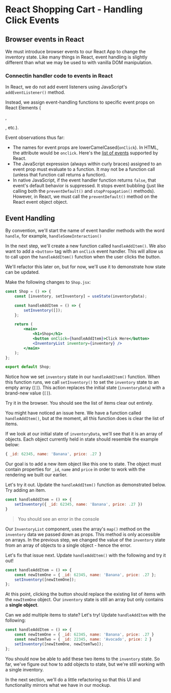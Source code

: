 # React Shopping Cart - Handling Click Events

## Browser events in React
We must introduce browser events to our React App to change the inventory state. Like many things in React, event handling is slightly different than what we may be used to with vanilla DOM manipulation. 

### Connectin handler code to events in React
In React, we do not add event listeners using JavaScript's `addEventListener()` method. 

Instead, we assign event-handling functions to specific event props on React Elements (<div>, <p>, etc.).

Event observations thus far:
* The names for event props are lowerCamelCased(`onClick`). In HTML, the attribute would be `onclick`. Here's the [list of events](https://react.dev/reference/react-dom/components/common#react-event-object) supported by React. 
* The JavaScript expression (always within curly braces) assigned to an event prop must evaluate to a function. It may not be a function call (unless that function call returns a function).
* In native JavaScript, if the event handler function returns `false`, that event's default behavior is suppressed. It stops event bubbling (just like calling both the `preventDefault()` and `stopPropagation()` methods). However, in React, we must call the `preventDefault()` method on the React event object object.

## Event Handling 
By convention, we'll start the name of event handler methods with the word `handle`, for example, `handleSomeInteraction()`

In the next step, we'll create a new function called `handleAddItem()`. We also want to add a `<button>` tag with an `onClick` event handler. This will allow us to call upon the `handleAddItem()` function when the user clicks the button. 

We'll refactor this later on, but for now, we'll use it to demonstrate how state can be updated. 

Make the following changes to `Shop.jsx`:

```jsx
const Shop = () => {
    const [inventory, setInventory] = useState(inventoryData);

    const handleAddItem = () => {
        setInventory([]);
    };

    return (
        <main>
            <h1>Shop</h1>
            <button onClick={handleAddItem}>Click Here</button>
            <InventoryList inventory={inventory} />
        </main>
    );
};

export default Shop;
```

Notice how we set `inventory` state in our `handleAddItem()` function. When this function runs, we call `setInventory()` to set the `inventory` state to an empty array (`[]`). This action replaces the initial state (`inventoryData`) with a brand-new value (`[]`).

Try it in the browser. You should see the list of items clear out entirely. 

You might have noticed an issue here. We have a function called `handleAddItem()`, but at the moment, all this function does is clear the list of items. 

If we look at our initial state of `inventoryData`, we'll see that it is an array of objects. Each object currently held in state should resemble the example below: 

```js
{ _id: 62345, name: 'Banana', price: .27 }
```

Our goal is to add a new item object like this one to state. The object must contain properties for `_id`, `name` and `price` in order to work with the rendering we built our earlier. 

Let's try it out. Update the `handleAddItem()` function as demonstrated below. Try adding an item. 

```jsx
const handleAddItem = () => {
    setInventory({ _id: 62345, name: 'Banana', price: .27 })
}
```
> You should see an error in the console

Our `InventoryList` component, uses the array's `map()` method on the `inventory` data we passed down as props. This method is only accessible on arrays. In the previous step, we changed the value of the `inventory` state from an array of objects to a single object - hence the error. 

Let's fix that issue next. Update `handleAddItem()` with the following and try it out!

```jsx
const handleAddItem = () => {
    const newItemOne = { _id: 62345, name: 'Banana', price: .27 };
    setInventory([newItemOne]);
};
```

At this point, clicking the button should replace the existing list of items with the `newItemOne` object. Our `inventory` state is still an array but only contains a **single object**.

Can we add multiple items to state? Let's try! Update `handleAddItem` with the following: 

```jsx
const handleAddItem = () => {
    const newItemOne = { _id: 62345, name: 'Banana', price: .27 }
    const newItemTwo = { _id: 22345, name: 'Avocado', price: 2 }
    setInventory([newItemOne, newItemTwo]);
};
```

You should now be able to add these two items to the `inventory` state. So far, we've figure out how to add objects to state, but we're still working with a single inventory. 

In the next section, we'll do a little refactoring so that this UI and functionality mirrors what we have in our mockup. 